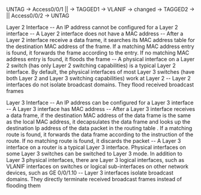 UNTAG -> Access0/0/1 || -> TAGGED1 -> VLANIF -> changed -> TAGGED2 -> || Access0/0/2 -> UNTAG

Layer 2 Interface
-- An IP address cannot be configured for a Layer 2 interface
-- A Layer 2 interface does not have a MAC address
-- After a Layer 2 interface receive a data frame, it searches its MAC address table for the destination MAC address of the frame. If a matching MAC address entry is found, it forwards the frame according to the entry. If no matching MAC address entry is found, it floods the frame
-- A physical interface on a Layer 2 switch (has only Layer 2 switching capabilities) is a typical Layer 2 interface. By default, the physical interfaces of most Layer 3 switches (have both Layer 2 and Layer 3 switching capabilities) work at Layer 2
-- Layer 2 interfaces do not isolate broadcast domains. They flood received broadcast frames

Layer 3 Interface
-- An IP address can be configured for a Layer 3 interface
-- A Layer 3 interface has MAC address
-- After a Layer 3 interface receives a data frame, if the destination MAC address of the data frame is the same as the local MAC address, it decapsulates the data frame and looks up the destination Ip address of the data packet in the routing table . If a matching route is found, it forwards the data frame according to the instruction of the route. If no matching route is found, it discards the packet
-- A Layer 3 interface on a router is a typical Layer 3 interface. Physical interfaces on some Layer 3 switches can be switched to Layer 3 mode. In addition to Layer 3 physical interfaces, there are Layer 3 logical interfaces, such as VLANIF interfaces on switches or logical sub-interfaces on other network devices, such as GE 0/0/1.10
-- Layer 3 interfaces isolate broadcast domains. They directly terminate received broadcast frames instead of flooding them